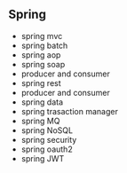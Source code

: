 ## Spring
- spring mvc
- spring batch
- spring aop
- spring soap
 - producer and consumer
- spring rest
 - producer and consumer
- spring data
- spring trasaction manager
- spring MQ
- spring NoSQL
- spring security
- spring oauth2
- spring JWT
